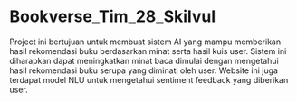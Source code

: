 # Bookverse_Tim_28_Skilvul

Project ini bertujuan untuk membuat sistem AI yang mampu memberikan hasil rekomendasi buku berdasarkan minat serta hasil kuis user. Sistem ini diharapkan dapat meningkatkan minat baca dimulai dengan mengetahui hasil rekomendasi buku serupa yang diminati oleh user. Website ini juga terdapat model NLU untuk mengetahui sentiment feedback yang diberikan user.
